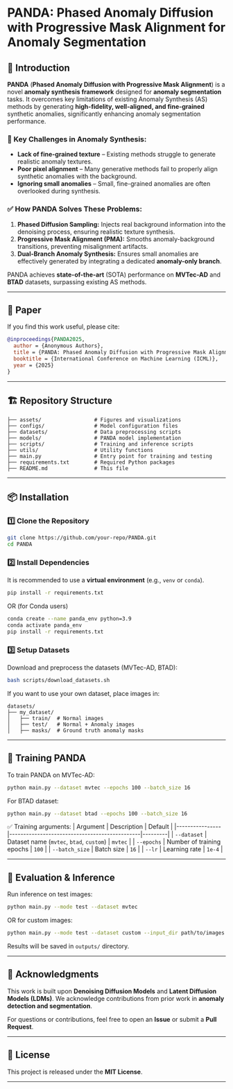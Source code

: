 # PANDA: Phased Anomaly Diffusion with Progressive Mask Alignment for Anomaly Segmentation

## 📌 Introduction
**PANDA** (**Phased Anomaly Diffusion with Progressive Mask Alignment**) is a novel **anomaly synthesis framework** designed for **anomaly segmentation** tasks. It overcomes key limitations of existing Anomaly Synthesis (AS) methods by generating **high-fidelity, well-aligned, and fine-grained** synthetic anomalies, significantly enhancing anomaly segmentation performance.

### 🔹 Key Challenges in Anomaly Synthesis:
- **Lack of fine-grained texture** – Existing methods struggle to generate realistic anomaly textures.
- **Poor pixel alignment** – Many generative methods fail to properly align synthetic anomalies with the background.
- **Ignoring small anomalies** – Small, fine-grained anomalies are often overlooked during synthesis.

### ✅ How PANDA Solves These Problems:
1. **Phased Diffusion Sampling:** Injects real background information into the denoising process, ensuring realistic texture synthesis.
2. **Progressive Mask Alignment (PMA):** Smooths anomaly-background transitions, preventing misalignment artifacts.
3. **Dual-Branch Anomaly Synthesis:** Ensures small anomalies are effectively generated by integrating a dedicated **anomaly-only branch**.

PANDA achieves **state-of-the-art** (SOTA) performance on **MVTec-AD** and **BTAD** datasets, surpassing existing AS methods.

---

## 📄 Paper
If you find this work useful, please cite:

```bibtex
@inproceedings{PANDA2025,
  author = {Anonymous Authors},
  title = {PANDA: Phased Anomaly Diffusion with Progressive Mask Alignment for Anomaly Segmentation},
  booktitle = {International Conference on Machine Learning (ICML)},
  year = {2025}
}
```

---

## 🏗️ Repository Structure
```
├── assets/                 # Figures and visualizations
├── configs/                # Model configuration files
├── datasets/               # Data preprocessing scripts
├── models/                 # PANDA model implementation
├── scripts/                # Training and inference scripts
├── utils/                  # Utility functions
├── main.py                 # Entry point for training and testing
├── requirements.txt        # Required Python packages
├── README.md               # This file
```

---

## 📦 Installation
### 1️⃣ Clone the Repository
```bash
git clone https://github.com/your-repo/PANDA.git
cd PANDA
```

### 2️⃣ Install Dependencies
It is recommended to use a **virtual environment** (e.g., `venv` or `conda`).

```bash
pip install -r requirements.txt
```
OR (for Conda users)
```bash
conda create --name panda_env python=3.9
conda activate panda_env
pip install -r requirements.txt
```

### 3️⃣ Setup Datasets
Download and preprocess the datasets (MVTec-AD, BTAD):

```bash
bash scripts/download_datasets.sh
```

If you want to use your own dataset, place images in:
```
datasets/
├── my_dataset/
│   ├── train/  # Normal images
│   ├── test/   # Normal + Anomaly images
│   ├── masks/  # Ground truth anomaly masks
```

---

## 🚀 Training PANDA
To train PANDA on MVTec-AD:

```bash
python main.py --dataset mvtec --epochs 100 --batch_size 16
```
For BTAD dataset:
```bash
python main.py --dataset btad --epochs 100 --batch_size 16
```

✅ Training arguments:
| Argument        | Description                                   | Default |
|----------------|-----------------------------------------------|---------|
| `--dataset`    | Dataset name (`mvtec`, `btad`, `custom`)     | `mvtec` |
| `--epochs`     | Number of training epochs                    | `100`   |
| `--batch_size` | Batch size                                   | `16`    |
| `--lr`         | Learning rate                                | `1e-4`  |

---

## 🧐 Evaluation & Inference
Run inference on test images:

```bash
python main.py --mode test --dataset mvtec
```
OR for custom images:
```bash
python main.py --mode test --dataset custom --input_dir path/to/images
```

Results will be saved in `outputs/` directory.

---


## 📢 Acknowledgments
This work is built upon **Denoising Diffusion Models** and **Latent Diffusion Models (LDMs)**. We acknowledge contributions from prior work in **anomaly detection and segmentation**.

For questions or contributions, feel free to open an **Issue** or submit a **Pull Request**.

---

## 📜 License
This project is released under the **MIT License**.

---
